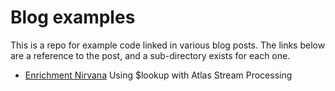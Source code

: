 # Blog examples

This is a repo for example code linked in various blog posts. The links below are a reference to the post, and a sub-directory exists for each one.

- [Enrichment Nirvana](/enrichment_nirvana/) Using $lookup with Atlas Stream Processing
